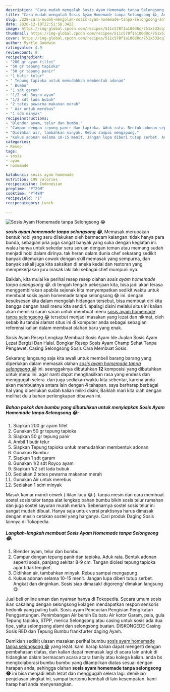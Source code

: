 ```yaml
---
description: "Cara mudah mengolah Sosis Ayam Homemade tanpa Selongsong 😂, Anti Gagal"
title: "Cara mudah mengolah Sosis Ayam Homemade tanpa Selongsong 😂, Anti Gagal"
slug: 3228-cara-mudah-mengolah-sosis-ayam-homemade-tanpa-selongsong-anti-gagal
date: 2020-12-10T22:51:58.342Z
image: https://img-global.cpcdn.com/recipes/511c578f1a100d8c/751x532cq70/sosis-ayam-homemade-tanpa-selongsong-😂-foto-resep-utama.jpg
thumbnail: https://img-global.cpcdn.com/recipes/511c578f1a100d8c/751x532cq70/sosis-ayam-homemade-tanpa-selongsong-😂-foto-resep-utama.jpg
cover: https://img-global.cpcdn.com/recipes/511c578f1a100d8c/751x532cq70/sosis-ayam-homemade-tanpa-selongsong-😂-foto-resep-utama.jpg
author: Myrtle Goodwin
ratingvalue: 4.9
reviewcount: 8
recipeingredient:
- "200 gr ayam fillet"
- "50 gr tepung tapioka"
- "50 gr tepung panir"
- "1 butir telur"
- " Tepung tapioka untuk memudahkan membentuk adonan"
- " Bumbu"
- "1 sdt garam"
- "1/2 sdt Royco ayam"
- "1/2 sdt lada bubuk"
- "2 tetes pewarna makanan merah"
- " Air untuk merebus"
- "1 sdm minyak"
recipeinstructions:
- "Blender ayam, telur dan bumbu."
- "Campur dengan tepung panir dan tapioka. Aduk rata. Bentuk adonan seperti sosis, panjang sekitar 8-9 cm. Tangan diolesi tepung tapioka agar tidak lengket."
- "Didihkan air, tambahkan minyak. Rebus sampai mengapung."
- "Kukus adonan selama 10-15 menit. Jangan lupa diberi tutup serbet. Angkat dan dinginkan. Sosis siap dimasak/ digoreng/ dimakan langsung 😋"
categories:
- Resep
tags:
- sosis
- ayam
- homemade

katakunci: sosis ayam homemade 
nutrition: 199 calories
recipecuisine: Indonesian
preptime: "PT29M"
cooktime: "PT48M"
recipeyield: "1"
recipecategory: Lunch

---
```



![Sosis Ayam Homemade tanpa Selongsong 😂](https://img-global.cpcdn.com/recipes/511c578f1a100d8c/751x532cq70/sosis-ayam-homemade-tanpa-selongsong-😂-foto-resep-utama.jpg)

<b><i>sosis ayam homemade tanpa selongsong 😂</i></b>, Memasak merupakan bentuk hobi yang seru dilakukan oleh bermacam kalangan. tidak hanya para bunda, sebagian pria juga sangat banyak yang suka dengan kegiatan ini. walau hanya untuk sekedar seru seruan dengan teman atau memang sudah menjadi hobi dalam dirinya. tak heran dalam dunia chef sekarang sedikit banyak ditemukan cowok dengan skill memasak yang sempurna, dan banyak sekali juga kita saksikan di aneka kedai dan restoran yang mempekerjakan juru masak laki laki sebagai chef mumpuni nya.

Baiklah, kita mulai ke perihal resep resep olahan <i>sosis ayam homemade tanpa selongsong 😂</i>. di tengah tengah pekerjaan kita, bisa jadi akan terasa menggembirakan apabila sejenak kita menyempatkan sedikit waktu untuk membuat sosis ayam homemade tanpa selongsong 😂 ini. dengan kesuksesan kita dalam mengolah hidangan tersebut, bisa membuat diri kita bangga dengan hasil menu kita sendiri. apalagi disini melalui situs ini kalian akan memiliki saran saran untuk membuat menu <u>sosis ayam homemade tanpa selongsong 😂</u> tersebut menjadi masakan yang lezat dan nikmat, oleh sebab itu tandai alamat situs ini di komputer anda sebagai sebagian referensi kalian dalam membuat olahan baru yang enak.

Sosis Ayam Resep Lengkap Membuat Sosis Ayam Ide Jualan Sosis Ayam Lezat Bergizi Dan Halal. Bongkar Resep Sosis Ayam Champ Sehat Tanpa Pengawet. Casing Selongsong Sosis Cara Membuat Sosis.


Sekarang langsung saja kita awali untuk membeli barang barang yang diperlukan dalam memasak olahan <u><i>sosis ayam homemade tanpa selongsong 😂</i></u> ini. seenggaknya dibutuhkan <b>12</b> komposisi yang dibutuhkan untuk menu ini. agar nanti dapat menghasilkan rasa yang endess dan menggugah selera. dan juga sediakan waktu kita sebentar, karena anda akan membuatnya antara lain dengan <b>4</b> tahapan. saya berharap berbagai hal yang diperlukan sudah kalian miliki disini, Baiklah mari kita olah dengan melihat dulu bahan perlengkapan dibawah ini.

<!--inarticleads1-->

##### Bahan pokok dan bumbu yang dibutuhkan untuk menyiapkan Sosis Ayam Homemade tanpa Selongsong 😂:

1. Siapkan 200 gr ayam fillet
1. Gunakan 50 gr tepung tapioka
1. Siapkan 50 gr tepung panir
1. Ambil 1 butir telur
1. Siapkan  Tepung tapioka untuk memudahkan membentuk adonan
1. Gunakan  Bumbu:
1. Siapkan 1 sdt garam
1. Gunakan 1/2 sdt Royco ayam
1. Siapkan 1/2 sdt lada bubuk
1. Sediakan 2 tetes pewarna makanan merah
1. Gunakan  Air untuk merebus
1. Sediakan 1 sdm minyak


Masuk kamar mandi cewek ( iklan lucu 😂 ). tanpa mesin dan cara membuat sostel sosis telor tanpa alat lengkap bahan bumbu bikin sosis telur rumahan dan juga sostel sayuran murah meriah. Sebenarnya sostel sosis telur ini sangat mudah dibuat. Hanya saja untuk versi praktisnya harus dimasak dengan mesin cetakan sostel yang harganya. Cari produk Daging Sosis lainnya di Tokopedia. 

<!--inarticleads2-->

##### Langkah-langkah membuat Sosis Ayam Homemade tanpa Selongsong 😂:

1. Blender ayam, telur dan bumbu.
1. Campur dengan tepung panir dan tapioka. Aduk rata. Bentuk adonan seperti sosis, panjang sekitar 8-9 cm. Tangan diolesi tepung tapioka agar tidak lengket.
1. Didihkan air, tambahkan minyak. Rebus sampai mengapung.
1. Kukus adonan selama 10-15 menit. Jangan lupa diberi tutup serbet. Angkat dan dinginkan. Sosis siap dimasak/ digoreng/ dimakan langsung 😋


Jual beli online aman dan nyaman hanya di Tokopedia. Secara umum sosis ikan cakalang dengan selongsong kolagen mendapatkan respon sensoris hedonik yang paling baik. Sosis ayam Pencucian Pengisian Pengikatan Penggantungan. Penimbangan Air bersih Es batu Air kotor Garam, pala, gula Tepung tapioka, STPP, merica Selongsong atau casing untuk sosis ada dua tipe, yaitu selongsong alami dan selongsong buatan. DISKONGEDE Casing Sosis RED dan Tepung Bumbu frankfurter daging Ayam. 

Demikian sedikit ulasan masakan perihal bumbu <u>sosis ayam homemade tanpa selongsong 😂</u> yang lezat. kami harap kalian dapat mengerti dengan pembahasan diatas, dan kalian dapat memasak lagi di acara lain untuk di hidangkan dalam bermacam acara acara family atau kolega kalian. anda bs mengkolaborasi bumbu bumbu yang ditampilkan diatas sesuai dengan harapan anda, sehingga olahan <b>sosis ayam homemade tanpa selongsong 😂</b> ini bisa menjadi lebih lezat dan menggugah selera lagi. demikian penjelasan singkat ini, sampai bertemu kembali di lain kesempatan. kami harap hari anda menyenangkan.
